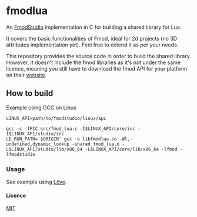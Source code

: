 # fmodlua
An [FmodStudio](https://www.fmod.com/resources/documentation-api?version=2.02&page=welcome.html) implementation in C for building a shared library for Lua.

It covers the basic functionalities of Fmod, ideal for 2d projects (no 3D attributes implementation yet). Feel free to extend it as per your needs.

This repository provides the source code in order to build the shared library. However, it doesn't include the fmod libraries as it's not under the same licence, meaning you still have to download the fmod API for your platform on their [website](https://www.fmod.com/download).

## How to build 

Example using GCC on Linux
```
LINUX_API=path/to/fmodstudio/linux/api

gcc -c -fPIC src/fmod_lua.c -I$LINUX_API/core/inc -I$LINUX_API/studio/inc
LD_RUN_PATH='$ORIGIN' gcc -o libfmodlua.so -Wl,-undefined,dynamic_lookup -shared fmod_lua.o -L$LINUX_API/studio/lib/x86_64 -L$LINUX_API/core/lib/x86_64 -lfmod -lfmodstudio
```

### Usage

See example using [Löve](https://love2d.org/wiki/Main_Page).

#### Licence

[MIT](https://mit-license.org/)

